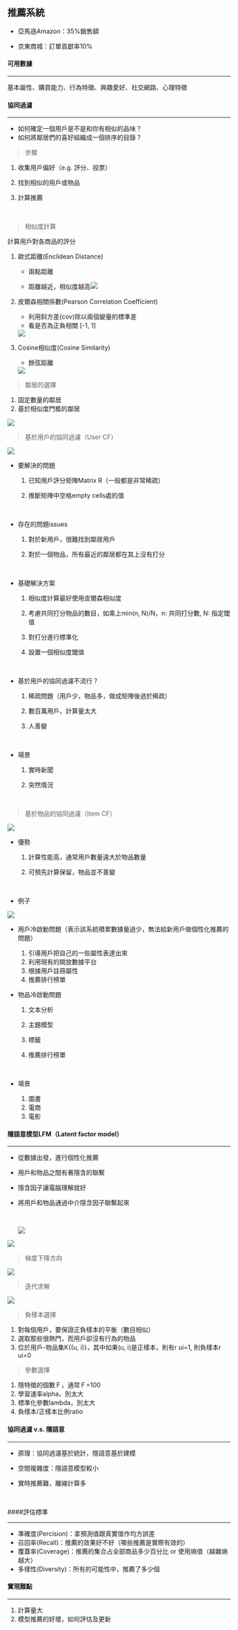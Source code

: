 ## 推薦系統

* 亞馬遜Amazon：35%銷售額


* 京東商城：訂單貢獻率10%



#### 可用數據

---

基本屬性、購買能力、行為特徵、興趣愛好、社交網路、心理特徵



#### 協同過濾

---

- 如何確定一個用戶是不是和你有相似的品味？
- 如何將鄰居們的喜好組織成一個排序的目錄？

> 步驟

 1.  收集用戶偏好（e.g. 評分、投票）

 2.  找到相似的用戶或物品

 3.  計算推薦

     ​

> 相似度計算

計算用戶對各商品的評分

1. 歐式距離(Enclidean Distance)

   * 兩點距離


   * 距離越近，相似度越高<img src="https://wikimedia.org/api/rest_v1/media/math/render/svg/bfa1815838113388d78c9402bba7308d734a4af2">

2. 皮爾森相關係數(Pearson Correlation Coefficient)

   * 利用斜方差(cov)除以兩個變量的標準差
   * 看是否為正負相關 [-1, 1]

   <img src="https://wikimedia.org/api/rest_v1/media/math/render/svg/8b0d0608b5f85d24a9c572f8d1b5769289664dfb">

3. Cosine相似度(Cosine Similarity)

   * 餘弦距離

    <img src="https://wikimedia.org/api/rest_v1/media/math/render/svg/2a8c50526e2cc7aa837477be87eff1ea703f9dec">



> 鄰居的選擇

1. 固定數量的鄰居
2. 基於相似度門檻的鄰居

<img src="https://i3.read01.com/SIG=1em1p5u/3036544f6f373032.jpg">



> 基於用戶的協同過濾（User CF）

<img src="https://images2015.cnblogs.com/blog/735119/201510/735119-20151005224839924-1629929886.gif">

* 要解決的問題

  1. 已知用戶評分矩陣Matrix R（一般都是非常稀疏）

  2. 推斷矩陣中空格empty cells處的值

     ​

* 存在的問題issues

  1. 對於新用戶，很難找到鄰居用戶

  2. 對於一個物品，所有最近的鄰居都在其上沒有打分

     ​

* 基礎解決方案

  1. 相似度計算最好使用皮爾森相似度

  2. 考慮共同打分物品的數目，如乘上min(n, N)/N，n: 共同打分數, N: 指定閾值

  3. 對打分進行標準化

  4. 設置一個相似度閾值

     ​

* 基於用戶的協同過濾不流行？

  1. 稀疏問題（用戶少，物品多，做成矩陣後過於稀疏）

  2. 數百萬用戶，計算量太大

  3. 人善變

     ​


* 場景

  1.  實時新聞

  2. 突然情況

     ​

> 基於物品的協同過濾（Item CF）

<img src="https://i2.read01.com/SIG=1rnqu4i/30436d6547713031.jpg">



* 優勢

  1. 計算性能高，通常用戶數量遠大於物品數量

  2. 可預先計算保留，物品並不善變

     ​

* 例子

<img src="https://i.ytimg.com/vi/DL5-GdMg_0o/maxresdefault.jpg">



* 用戶冷啟動問題（表示該系統積累數據量過少，無法給新用戶做個性化推薦的問題）
  1. 引導用戶把自己的一些屬性表達出來
  2. 利用現有的開放數據平台
  3. 根據用戶註冊屬性
  4. 推薦排行榜單



* 物品冷啟動問題

  1. 文本分析

  2. 主題模型

  3. 標籤

  4. 推薦排行榜單

     ​

* 場景

  1. 圖書
  2. 電商
  3. 電影



#### 隱語意模型LFM（Latent factor model）

---

* 從數據出發，進行個性化推薦

* 用戶和物品之間有著隱含的聯繫

* 隱含因子讓電腦理解就好

* 將用戶和物品通過中介隱含因子聯繫起來

  ​

  <img src="https://i.ytimg.com/vi/QC5LAMvPZEE/maxresdefault.jpg">



<img src="https://i1.read01.com/SIG=8s7s46/30426851694c3030.jpg">



> 梯度下降方向

<img src="https://i2.read01.com/SIG=1qqudc2/30426851694c3034.jpg">



> 迭代求解

<img src="https://i3.read01.com/SIG=1mb8163/30426851694c3035.jpg">



> 負樣本選擇

1. 對每個用戶，要保證正負樣本的平衡（數目相似）
2. 選取那些很熱門，而用戶卻沒有行為的物品
3. 位於用戶-物品集K{(u, i)}，其中如果(u, i)是正樣本，則有r ui=1, 則負樣本r ui=0



> 參數選擇

1. 隱特徵的個數Ｆ，通常Ｆ=100
2. 學習速率alpha，別太大
3. 標準化參數lambda，別太大
4. 負樣本/正樣本比例ratio



#### 協同過濾 v.s. 隱語意

---

* 原理：協同過濾基於統計，隱語意基於建模

* 空間複雜度：隱語意模型較小

* 實時推薦難，離線計算多

  ​

####評估標準

---

* 準確度(Percision)：拿預測值跟真實值作均方誤差
* 召回率(Recall)：推薦的效果好不好（哪些推薦是實際有效的）
* 覆蓋率(Coverage)：推薦的集合占全部商品多少百分比 or 使用熵值（越雜熵越大）
* 多樣性(Diversity)：所有的可能性中，推薦了多少個



#### 實現難點

---

1. 計算量大
2. 模型推薦的好壞，如何評估及更新